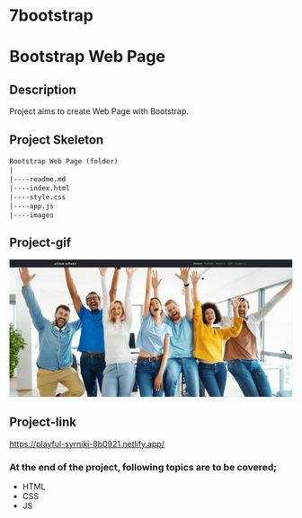 # 7bootstrap
# Bootstrap Web Page
## Description
Project aims to create Web Page with Bootstrap.
## Project Skeleton
```
Bootstrap Web Page (folder)
|
|----readme.md
|----index.html
|----style.css
|----app.js		
|----images
```
## Project-gif
![Bootsrap-Project]( https://raw.githubusercontent.com/achieve-software/gif/main/bs(7)-min.gif)
## Project-link
https://playful-syrniki-8b0921.netlify.app/
### At the end of the project, following topics are to be covered;
- HTML
- CSS
- JS
